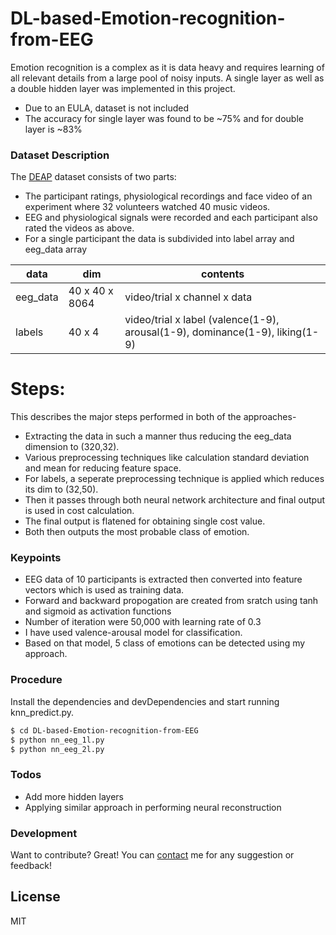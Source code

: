 # DL-based-Emotion-recognition-from-EEG

Emotion recognition is a complex as it is data heavy and requires learning of all relevant details from a large pool of noisy inputs. A single layer as well as a double hidden layer was implemented in this project.

- Due to an EULA, dataset is not included
- The accuracy for single layer was found to be ~75% and for double layer is ~83%

### Dataset Description

The [DEAP](https://www.eecs.qmul.ac.uk/mmv/datasets/deap/download.html) dataset consists of two parts:

* The participant ratings, physiological recordings and face video of an experiment where 32 volunteers watched 40 music videos. 
* EEG and physiological signals were recorded and each participant also rated the videos as above. 
* For a single participant the data is subdivided into label array and eeg_data array

| data | dim | contents |
| ------ | ------ |------|
| eeg_data | 40 x 40 x 8064	| video/trial x channel x data |
| labels | 40 x 4	 | video/trial x label (valence(1-9), arousal(1-9), dominance(1-9), liking(1-9)|



# Steps:
This describes the major steps performed in both of the approaches-

- Extracting the data in such a manner thus reducing the eeg_data dimension to (320,32).
- Various preprocessing techniques like calculation standard deviation and mean for reducing feature space.
- For labels, a seperate preprocessing technique is applied which reduces its dim to (32,50).
- Then it passes through both neural network architecture and final output is used in cost calculation.
- The final output is flatened for obtaining single cost value.
- Both then outputs the most probable class of emotion.


### Keypoints

- EEG data of 10 participants is extracted then converted into feature vectors which is used as training data.
- Forward and backward propogation are created from sratch using tanh and sigmoid as activation functions
- Number of iteration were 50,000 with learning rate of 0.3
- I have used valence-arousal model for classification.
- Based on that model, 5 class of emotions can be detected using my approach.

### Procedure
Install the dependencies and devDependencies and start running knn_predict.py.

```sh
$ cd DL-based-Emotion-recognition-from-EEG
$ python nn_eeg_1l.py
$ python nn_eeg_2l.py
```

### Todos

 - Add more hidden layers
 - Applying similar approach in performing neural reconstruction


### Development

Want to contribute? Great!
You can [contact](mailto:shubhpachchigar@gmail.com) me for any suggestion or feedback!


License
----

MIT


